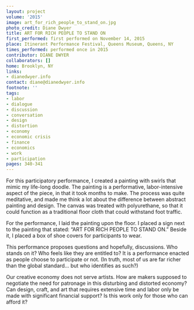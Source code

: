 ```yaml
---
layout: project
volume: '2015'
image: art_for_rich_people_to_stand_on.jpg
photo_credit: Diane Dwyer
title: ART FOR RICH PEOPLE TO STAND ON
first_performed: first performed on November 14, 2015
place: Itinerant Performance Festival, Queens Museum, Queens, NY
times_performed: performed once in 2015
contributor: DIANE DWYER
collaborators: []
home: Brooklyn, NY
links:
- dianedwyer.info
contact: diane@dianedwyer.info
footnote: ''
tags:
- labor
- dialogue
- discussion
- conversation
- design
- distortion
- economy
- economic crisis
- finance
- economics
- work
- participation
pages: 340-341
---
```


For this participatory performance, I created a painting with swirls that mimic my life-long doodle. The painting is a performative, labor-intensive aspect of the piece, in that it took months to make. The process was quite meditative, and made me think a lot about the difference between abstract painting and design. The canvas was treated with polyurethane, so that it could function as a traditional floor cloth that could withstand foot traffic.

For the performance, I laid the painting upon the floor. I placed a sign next to the painting that stated: “ART FOR RICH PEOPLE TO STAND ON.” Beside it, I placed a box of shoe covers for participants to wear.

This performance proposes questions and hopefully, discussions. Who stands on it? Who feels like they are entitled to? It is a performance enacted as people choose to participate or not. (In truth, most of us are far richer than the global standard… but who identifies as such?)

Our creative economy does not serve artists. How are makers supposed to negotiate the need for patronage in this disturbing and distorted economy? Can design, craft, and art that requires extensive time and labor only be made with significant financial support? Is this work only for those who can afford it?

